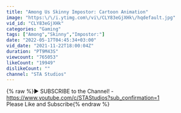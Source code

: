 ```yaml
---
title: "Among Us Skinny Impostor: Cartoon Animation"
image: "https:\/\/i.ytimg.com\/vi\/CLY83eGjXHk\/hqdefault.jpg"
vid_id: "CLY83eGjXHk"
categories: "Gaming"
tags: ["Among","Skinny","Impostor:"]
date: "2022-05-17T04:45:34+03:00"
vid_date: "2021-11-22T18:00:04Z"
duration: "PT9M43S"
viewcount: "765053"
likeCount: "19949"
dislikeCount: ""
channel: "STA Studios"
---
```

{% raw %}► SUBSCRIBE to the Channel! -<a rel="nofollow" target="blank" href="https://www.youtube.com/c/STAStudios?sub_confirmation=1">https://www.youtube.com/c/STAStudios?sub_confirmation=1</a><br />Please Like and Subscribe{% endraw %}
